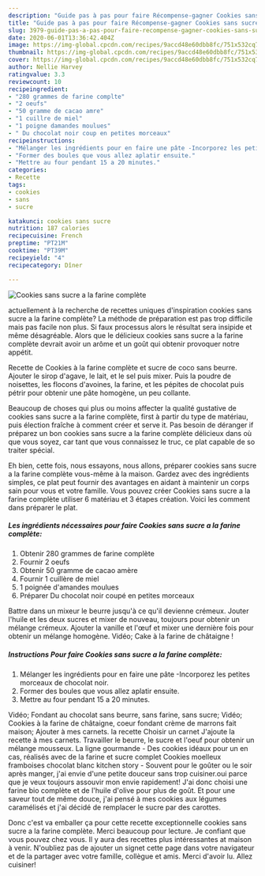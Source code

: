 ```yaml
---
description: "Guide pas à pas pour faire Récompense-gagner Cookies sans sucre a la farine complète"
title: "Guide pas à pas pour faire Récompense-gagner Cookies sans sucre a la farine complète"
slug: 3979-guide-pas-a-pas-pour-faire-recompense-gagner-cookies-sans-sucre-a-la-farine-complete
date: 2020-06-01T13:36:42.404Z
image: https://img-global.cpcdn.com/recipes/9accd48e60dbb8fc/751x532cq70/cookies-sans-sucre-a-la-farine-complete-photo-principale-de-la-recette.jpg
thumbnail: https://img-global.cpcdn.com/recipes/9accd48e60dbb8fc/751x532cq70/cookies-sans-sucre-a-la-farine-complete-photo-principale-de-la-recette.jpg
cover: https://img-global.cpcdn.com/recipes/9accd48e60dbb8fc/751x532cq70/cookies-sans-sucre-a-la-farine-complete-photo-principale-de-la-recette.jpg
author: Nellie Harvey
ratingvalue: 3.3
reviewcount: 10
recipeingredient:
- "280 grammes de farine complte"
- "2 oeufs"
- "50 gramme de cacao amre"
- "1 cuillre de miel"
- "1 poigne damandes moulues"
- " Du chocolat noir coup en petites morceaux"
recipeinstructions:
- "Mélanger les ingrédients pour en faire une pâte -Incorporez les petites morceaux de chocolat noir."
- "Former des boules que vous allez aplatir ensuite."
- "Mettre au four pendant 15 a 20 minutes."
categories:
- Recette
tags:
- cookies
- sans
- sucre

katakunci: cookies sans sucre 
nutrition: 187 calories
recipecuisine: French
preptime: "PT21M"
cooktime: "PT39M"
recipeyield: "4"
recipecategory: Dîner

---
```



![Cookies sans sucre a la farine complète](https://img-global.cpcdn.com/recipes/9accd48e60dbb8fc/751x532cq70/cookies-sans-sucre-a-la-farine-complete-photo-principale-de-la-recette.jpg)

actuellement à la recherche de recettes uniques d'inspiration cookies sans sucre a la farine complète? La méthode de préparation est pas trop difficile mais pas facile non plus. Si faux processus alors le résultat sera insipide et même désagréable. Alors que le délicieux cookies sans sucre a la farine complète devrait avoir un arôme et un goût qui obtenir provoquer notre appétit.

Recette de Cookies à la farine complète et sucre de coco sans beurre. Ajouter le sirop d&#39;agave, le lait, et le sel puis mixer. Puis la poudre de noisettes, les flocons d&#39;avoines, la farine, et les pépites de chocolat puis pétrir pour obtenir une pâte homogène, un peu collante.

Beaucoup de choses qui plus ou moins affecter la qualité gustative de cookies sans sucre a la farine complète, first à partir du type de matériau, puis élection fraîche à comment créer et serve it. Pas besoin de déranger if préparez un bon cookies sans sucre a la farine complète délicieux dans où que vous soyez, car tant que vous connaissez le truc, ce plat capable de so traiter spécial.


Eh bien, cette fois, nous essayons, nous allons, préparer cookies sans sucre a la farine complète vous-même à la maison. Gardez avec des ingrédients simples, ce plat peut fournir des avantages en aidant à maintenir un corps sain pour vous et votre famille. Vous pouvez créer Cookies sans sucre a la farine complète utiliser 6 matériau et 3 étapes création. Voici les comment dans préparer le plat.

<!--inarticleads1-->

##### Les ingrédients nécessaires pour faire Cookies sans sucre a la farine complète:

1. Obtenir 280 grammes de farine complète
1. Fournir 2 oeufs
1. Obtenir 50 gramme de cacao amère
1. Fournir 1 cuillère de miel
1.  1 poignée d&#39;amandes moulues
1. Préparer  Du chocolat noir coupé en petites morceaux


Battre dans un mixeur le beurre jusqu&#39;à ce qu&#39;il devienne crémeux. Jouter l&#39;huile et les deux sucres et mixer de nouveau, toujours pour obtenir un mélange crémeux. Ajouter la vanille et l&#39;œuf et mixer une dernière fois pour obtenir un mélange homogène. Vidéo; Cake à la farine de châtaigne ! 

<!--inarticleads2-->

##### Instructions Pour faire Cookies sans sucre a la farine complète:

1. Mélanger les ingrédients pour en faire une pâte -Incorporez les petites morceaux de chocolat noir.
1. Former des boules que vous allez aplatir ensuite.
1. Mettre au four pendant 15 a 20 minutes.


Vidéo; Fondant au chocolat sans beurre, sans farine, sans sucre; Vidéo; Cookies à la farine de châtaigne, coeur fondant crème de marrons fait maison; Ajouter à mes carnets. la recette Choisir un carnet J&#39;ajoute la recette à mes carnets. Travailler le beurre, le sucre et l&#39;oeuf pour obtenir un mélange mousseux. La ligne gourmande - Des cookies idéaux pour un en cas, réalisés avec de la farine et sucre complet Cookies moelleux framboises chocolat blanc kitchen story - Souvent pour le goûter ou le soir après manger, j&#39;ai envie d&#39;une petite douceur sans trop cuisiner.oui parce que je veux toujours assouvir mon envie rapidement! J&#39;ai donc choisi une farine bio complète et de l&#39;huile d&#39;olive pour plus de goût. Et pour une saveur tout de même douce, j&#39;ai pensé à mes cookies aux légumes caramélisés et j&#39;ai décidé de remplacer le sucre par des carottes. 


Donc c'est va emballer ça pour cette recette exceptionnelle cookies sans sucre a la farine complète. Merci beaucoup pour lecture. Je confiant que vous pouvez chez vous. Il y aura des recettes plus  intéressantes at maison à venir. N'oubliez pas de ajouter un signet cette page dans votre navigateur et de la partager avec votre famille, collègue et amis. Merci d'avoir lu. Allez cuisiner!
